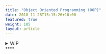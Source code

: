 ```yaml
---
title: "Object Oriented Programming (OOP)"
date: 2018-11-28T15:15:26+10:00
featured: true
weight: 105
layout: article
---
```



<details>
<summary>WIP</summary>
<pre> 

`Title`:

  1. A
  2.  B
     * b-1
     * b-2
  3.  C


</pre>
</details>
****